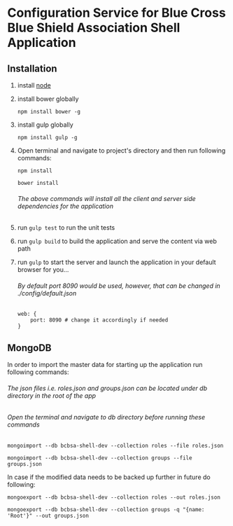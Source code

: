 # Configuration Service for Blue Cross Blue Shield Association Shell Application

## Installation

1. install [node](https://nodejs.org/en/)

2. install bower globally

    `npm install bower -g`

3. install gulp globally

    `npm install gulp -g`

4. Open terminal and navigate to project's directory and then run following commands:

    `npm install`

    `bower install`

    ###### The above commands will install all the client and server side dependencies for the application

5. run `gulp test` to run the unit tests

6. run `gulp build` to build the application and serve the content via web path

7. run `gulp` to start the server and launch the application in your default browser for you...

    ###### By default port 8090 would be used, however, that can be changed in ./config/default.json
    
    ```
    web: {
        port: 8090 # change it accordingly if needed
    }
    ```

## MongoDB

In order to import the master data for starting up the application run following commands:
###### The json files i.e. roles.json and groups.json can be located under db directory in the root of the app
###### Open the terminal and navigate to db directory before running these commands
    
    
    mongoimport --db bcbsa-shell-dev --collection roles --file roles.json
    
    mongoimport --db bcbsa-shell-dev --collection groups --file groups.json
    

In case if the modified data needs to be backed up further in future do following:

    
    mongoexport --db bcbsa-shell-dev --collection roles --out roles.json
    
    mongoexport --db bcbsa-shell-dev --collection groups -q "{name: 'Root'}" --out groups.json
    

